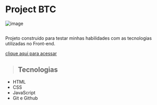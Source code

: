 # Project BTC

![image](https://github.com/Meiamonee/Project-BTC/assets/105456789/8dacc19d-2fab-400f-bee1-642f3cf0c45f)


>## 

Projeto construido para testar minhas habilidades com as tecnologias utilizadas no Front-end.

[clique aqui para acessar](https://meiamonee.github.io/Project-BTC/)

>## Tecnologias

- HTML
- CSS
- JavaScript
- Git e Github

 
